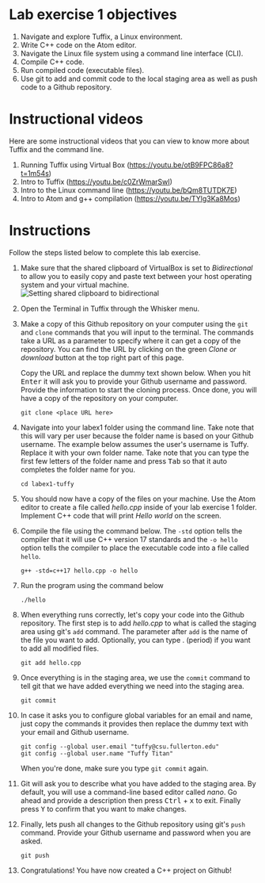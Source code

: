 # Lab exercise 1 objectives
1. Navigate and explore Tuffix, a Linux environment.
2. Write C++ code on the Atom editor.
3. Navigate the Linux file system using a command line interface (CLI).
4. Compile C++ code.
5. Run compiled code (executable files).
6. Use git to add and commit code to the local staging area as well as push code to a Github repository.

# Instructional videos
Here are some instructional videos that you can view to know more about Tuffix and the command line.
1. Running Tuffix using Virtual Box (https://youtu.be/otB9FPC86a8?t=1m54s)
2. Intro to Tuffix (https://youtu.be/c0ZrWmarSwI)
3. Intro to the Linux command line (https://youtu.be/bQm8TUTDK7E)
4. Intro to Atom and g++ compilation (https://youtu.be/TYlg3Ka8Mos)

# Instructions
Follow the steps listed below to complete this lab exercise.
1.  Make sure that the shared clipboard of VirtualBox is set to *Bidirectional* to allow you to easily copy and paste text between your host operating system and your virtual machine.
 ![Setting shared clipboard to bidirectional](https://raw.githubusercontent.com/CSUF-CPSC121-2018F01-04/labex1/master/screenshots/Shared%20clipboard.png?token=AAU0CfpIIyiAVj5nK0w8ytC8GJmH83Z2ks5bjrFTwA%3D%3D)
1. Open the Terminal in Tuffix through the Whisker menu.
1. Make a copy of this Github repository on your computer using the `git` and `clone` commands that you will input to the terminal. The commands take a URL as a parameter to specify where it can get a copy of the repository. You can find the URL by clicking on the green *Clone or download* button at the top right part of this page.
     
    Copy the URL and replace the dummy text shown below. When you hit <kbd>Enter</kbd> it will ask you to provide your Github username and password. Provide the information to start the cloning process. Once done, you will have a copy of the repository on your computer.
 
    ```
    git clone <place URL here>
    ```
1. Navigate into your labex1 folder using the command line. Take note that this will vary per user because the folder name is based on your Github username. The example below assumes the user's username is Tuffy. Replace it with your own folder name. Take note that you can type the first few letters of the folder name and press <kbd>Tab</kbd> so that it auto completes the folder name for you.

    ```
    cd labex1-tuffy
    ```
1. You should now have a copy of the files on your machine. Use the Atom editor to create a file called *hello.cpp* inside of your lab exercise 1 folder. Implement C++ code that will print *Hello world* on the screen.
1. Compile the file using the command below. The `-std` option tells the compiler that it will use C++ version 17 standards and the `-o hello` option tells the compiler to place the executable code into a file called `hello`.

    ```
    g++ -std=c++17 hello.cpp -o hello
    ```
1. Run the program using the command below

    ```
    ./hello
    ```
1. When everything runs correctly,  let's copy your code into the Github repository. The first step is to add *hello.cpp* to what is called the staging area using git's `add` command. The parameter after `add` is the name of the file you want to add. Optionally, you can type . (period) if you want to add all modified files.

    ```
    git add hello.cpp
    ```
1. Once everything is in the staging area, we use the `commit` command to tell git that we have added everything we need into the staging area.

    ```
    git commit
    ```
1. In case it asks you  to configure global variables for an email and name, just copy the commands it provides then replace the dummy text with your email and Github username.

    ```
    git config --global user.email "tuffy@csu.fullerton.edu"
    git config --global user.name "Tuffy Titan"
    ```
    When you're done, make sure you type `git commit` again.    
1. Git will ask you to describe what you have added to the staging area. By default, you will use a command-line based editor called *nano*. Go ahead and provide a description then press <kbd>Ctrl</kbd> + <kbd>x</kbd> to exit. Finally press <kbd>Y</kbd> to confirm that you want to make changes.
1. Finally, lets push all changes to the Github repository using git's `push` command. Provide your Github username and password when you are asked.

    ```
    git push
    ```
1. Congratulations! You have now created a C++ project on Github!
